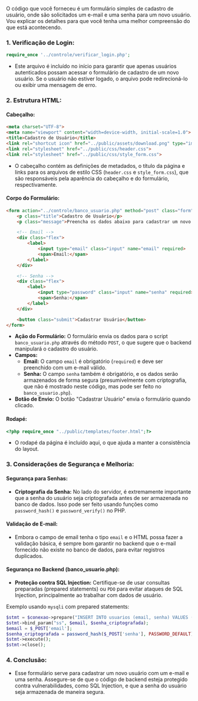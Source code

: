 O código que você forneceu é um formulário simples de cadastro de usuário, onde são solicitados um e-mail e uma senha para um novo usuário. Vou explicar os detalhes para que você tenha uma melhor compreensão do que está acontecendo.

### 1. **Verificação de Login:**
```php
require_once '../controle/verificar_login.php';
```
- Este arquivo é incluído no início para garantir que apenas usuários autenticados possam acessar o formulário de cadastro de um novo usuário. Se o usuário não estiver logado, o arquivo pode redirecioná-lo ou exibir uma mensagem de erro.

### 2. **Estrutura HTML:**
#### Cabeçalho:
```html
<meta charset="UTF-8">
<meta name="viewport" content="width=device-width, initial-scale=1.0">
<title>Cadastro de Usuário</title>
<link rel="shortcut icon" href="../public/assets/download.png" type="image/png">
<link rel="stylesheet" href="../public/css/header.css">
<link rel="stylesheet" href="../public/css/style_form.css">
```
- O cabeçalho contém as definições de metadados, o título da página e links para os arquivos de estilo CSS (`header.css` e `style_form.css`), que são responsáveis pela aparência do cabeçalho e do formulário, respectivamente.

#### Corpo do Formulário:
```html
<form action="../controle/banco_usuario.php" method="post" class="form">
    <p class="title">Cadastro de Usuário</p>
    <p class="message">Preencha os dados abaixo para cadastrar um novo usuário.</p>

    <!-- Email -->
    <div class="flex">
        <label>
            <input type="email" class="input" name="email" required>
            <span>Email:</span>
        </label>
    </div>

    <!-- Senha -->
    <div class="flex">
        <label>
            <input type="password" class="input" name="senha" required>
            <span>Senha:</span>
        </label>
    </div>

    <button class="submit">Cadastrar Usuário</button>
</form>
```
- **Ação do Formulário:** O formulário envia os dados para o script `banco_usuario.php` através do método `POST`, o que sugere que o backend manipulará o cadastro do usuário.
- **Campos:**
  - **Email:** O campo `email` é obrigatório (`required`) e deve ser preenchido com um e-mail válido.
  - **Senha:** O campo `senha` também é obrigatório, e os dados serão armazenados de forma segura (presumivelmente com criptografia, que não é mostrado neste código, mas pode ser feito no `banco_usuario.php`).
- **Botão de Envio:** O botão "Cadastrar Usuário" envia o formulário quando clicado.

#### Rodapé:
```php
<?php require_once "../public/templates/footer.html";?>
```
- O rodapé da página é incluído aqui, o que ajuda a manter a consistência do layout.

### 3. **Considerações de Segurança e Melhoria:**

#### **Segurança para Senhas:**
- **Criptografia da Senha:** No lado do servidor, é extremamente importante que a senha do usuário seja criptografada antes de ser armazenada no banco de dados. Isso pode ser feito usando funções como `password_hash()` e `password_verify()` no PHP.
  
#### **Validação de E-mail:**
- Embora o campo de email tenha o tipo `email` e o HTML possa fazer a validação básica, é sempre bom garantir no backend que o e-mail fornecido não existe no banco de dados, para evitar registros duplicados.

#### **Segurança no Backend (banco_usuario.php):**
- **Proteção contra SQL Injection:** Certifique-se de usar consultas preparadas (prepared statements) ou `PDO` para evitar ataques de SQL Injection, principalmente ao trabalhar com dados de usuário.
  
Exemplo usando `mysqli` com prepared statements:

```php
$stmt = $conexao->prepare("INSERT INTO usuarios (email, senha) VALUES (?, ?)");
$stmt->bind_param("ss", $email, $senha_criptografada);
$email = $_POST['email'];
$senha_criptografada = password_hash($_POST['senha'], PASSWORD_DEFAULT);
$stmt->execute();
$stmt->close();
```

### 4. **Conclusão:**
- Esse formulário serve para cadastrar um novo usuário com um e-mail e uma senha. Assegure-se de que o código de backend esteja protegido contra vulnerabilidades, como SQL Injection, e que a senha do usuário seja armazenada de maneira segura.